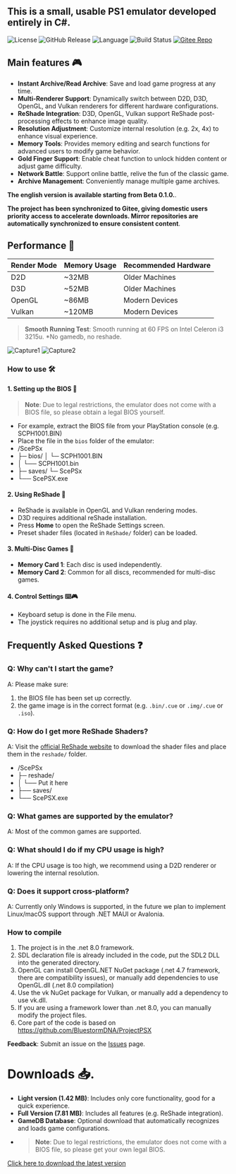 <h2>This is a small, usable PS1 emulator developed entirely in C#.</h2>

![License](https://img.shields.io/badge/license-MIT-blue) ![GitHub Release](https://img.shields.io/github/v/release/unknowall/ScePSX?label=Release) ![Language](https://img.shields.io/github/languages/top/unknowall/ScePSX) ![Build Status](https://img.shields.io/badge/build-passing-brightgreen) [![Gitee Repo](https://img.shields.io/badge/Gitee-Mirror-FFB71B)](https://gitee.com/unknowall/ScePSX)
## Main features 🎮
- **Instant Archive/Read Archive**: Save and load game progress at any time.
- **Multi-Renderer Support**: Dynamically switch between D2D, D3D, OpenGL, and Vulkan renderers for different hardware configurations.
- **ReShade Integration**: D3D, OpenGL, Vulkan support ReShade post-processing effects to enhance image quality.
- **Resolution Adjustment**: Customize internal resolution (e.g. 2x, 4x) to enhance visual experience.
- **Memory Tools**: Provides memory editing and search functions for advanced users to modify game behavior.
- **Gold Finger Support**: Enable cheat function to unlock hidden content or adjust game difficulty.
- **Network Battle**: Support online battle, relive the fun of the classic game.
- **Archive Management**: Conveniently manage multiple game archives.

<b>The english version is available starting from Beta 0.1.0.</b>.

**The project has been synchronized to Gitee, giving domestic users priority access to accelerate downloads. Mirror repositories are automatically synchronized to ensure consistent content**.

## Performance 🚀

| Render Mode | Memory Usage | Recommended Hardware |
|----------|----------|----------|
| D2D | ~32MB | Older Machines |
| D3D | ~52MB | Older Machines |
| OpenGL | ~86MB | Modern Devices |
| Vulkan | ~120MB | Modern Devices |

> **Smooth Running Test**: Smooth running at 60 FPS on Intel Celeron i3 3215u.
*No gamedb, no reshade.

![Capture1](https://github.com/user-attachments/assets/27f7ac35-f296-4bdc-9164-498ea4342314)
![Capture2](https://github.com/user-attachments/assets/88c1f283-127c-4f74-9cbe-7e64def43962)

### How to use 🛠️

#### 1. Setting up the BIOS 🔑
> **Note**: Due to legal restrictions, the emulator does not come with a BIOS file, so please obtain a legal BIOS yourself.
- For example, extract the BIOS file from your PlayStation console (e.g. SCPH1001.BIN)
- Place the file in the `bios` folder of the emulator:
- /ScePSx
- ├─ bios/ │ └─ SCPH1001.BIN
- │ └── SCPH1001.bin
- ├─ saves/ └─ ScePSx
- └── ScePSX.exe

#### 2. Using ReShade 🎨
- ReShade is available in OpenGL and Vulkan rendering modes.
- D3D requires additional reShade installation.
- Press **Home** to open the ReShade Settings screen.
- Preset shader files (located in `ReShade/` folder) can be loaded.
  
#### 3. Multi-Disc Games 📀
- **Memory Card 1**: Each disc is used independently.
- **Memory Card 2**: Common for all discs, recommended for multi-disc games.
  
#### 4. Control Settings ⌨️🎮
- Keyboard setup is done in the File menu.
- The joystick requires no additional setup and is plug and play.


  
## Frequently Asked Questions ❓

### Q: Why can't I start the game?
A: Please make sure:
1. the BIOS file has been set up correctly.
2. the game image is in the correct format (e.g. `.bin/.cue` or `.img/.cue` or `.iso`).

### Q: How do I get more ReShade Shaders?
A: Visit the [official ReShade website](https://reshade.me/) to download the shader files and place them in the `reshade/` folder.
- /ScePSx
- ├─ reshade/
- │ └── Put it here
- ├── saves/
- └── ScePSX.exe

### Q: What games are supported by the emulator?
A: Most of the common games are supported.

### Q: What should I do if my CPU usage is high?
A: If the CPU usage is too high, we recommend using a D2D renderer or lowering the internal resolution.

### Q: Does it support cross-platform?
A: Currently only Windows is supported, in the future we plan to implement Linux/macOS support through .NET MAUI or Avalonia.



### How to compile
1. The project is in the .net 8.0 framework.
2. SDL declaration file is already included in the code, put the SDL2 DLL into the generated directory.
3. OpenGL can install OpenGL.NET NuGet package (.net 4.7 framework, there are compatibility issues), or manually add dependencies to use OpenGL.dll (.net 8.0 compilation)
4. Use the vk NuGet package for Vulkan, or manually add a dependency to use vk.dll.
5. If you are using a framework lower than .net 8.0, you can manually modify the project files.
6. Core part of the code is based on https://github.com/BluestormDNA/ProjectPSX
   
**Feedback**: Submit an issue on the [Issues](https://github.com/unknowall/ScePSX/issues) page.

# Downloads 📥.

- **Light version (1.42 MB)**: Includes only core functionality, good for a quick experience.
- **Full Version (7.81 MB)**: Includes all features (e.g. ReShade integration).
- **GameDB Database**: Optional download that automatically recognizes and loads game configurations.
- > **Note**: Due to legal restrictions, the emulator does not come with a BIOS file, so please get your own legal BIOS.

[Click here to download the latest version](https://github.com/unknowall/ScePSX/releases)
